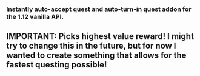 ### Instantly auto-accept quest and auto-turn-in quest addon for the 1.12 vanilla API.

## IMPORTANT: Picks highest value reward! I might try to change this in the future, but for now I wanted to create something that allows for the fastest questing possible!
